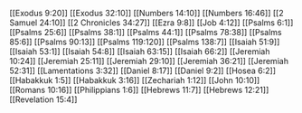 [[Exodus 9:20]]
[[Exodus 32:10]]
[[Numbers 14:10]]
[[Numbers 16:46]]
[[2 Samuel 24:10]]
[[2 Chronicles 34:27]]
[[Ezra 9:8]]
[[Job 4:12]]
[[Psalms 6:1]]
[[Psalms 25:6]]
[[Psalms 38:1]]
[[Psalms 44:1]]
[[Psalms 78:38]]
[[Psalms 85:6]]
[[Psalms 90:13]]
[[Psalms 119:120]]
[[Psalms 138:7]]
[[Isaiah 51:9]]
[[Isaiah 53:1]]
[[Isaiah 54:8]]
[[Isaiah 63:15]]
[[Isaiah 66:2]]
[[Jeremiah 10:24]]
[[Jeremiah 25:11]]
[[Jeremiah 29:10]]
[[Jeremiah 36:21]]
[[Jeremiah 52:31]]
[[Lamentations 3:32]]
[[Daniel 8:17]]
[[Daniel 9:2]]
[[Hosea 6:2]]
[[Habakkuk 1:5]]
[[Habakkuk 3:16]]
[[Zechariah 1:12]]
[[John 10:10]]
[[Romans 10:16]]
[[Philippians 1:6]]
[[Hebrews 11:7]]
[[Hebrews 12:21]]
[[Revelation 15:4]]
